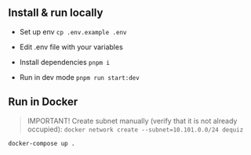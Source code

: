 ## Install & run locally

- Set up env
  `cp .env.example .env`

- Edit .env file with your variables

- Install dependencies
  `pnpm i`

- Run in dev mode
  `pnpm run start:dev`

## Run in Docker

> IMPORTANT!
> Create subnet manually (verify that it is not already occupied):
> `docker network create --subnet=10.101.0.0/24 dequiz`

`docker-compose up .`
